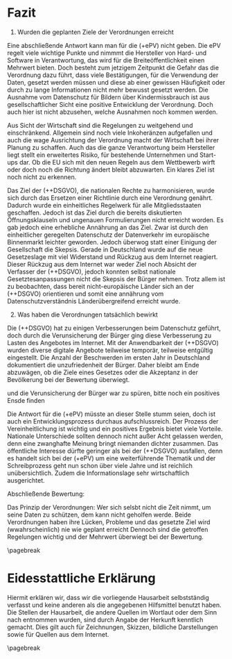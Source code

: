 # Fazit

1. Wurden die geplanten Ziele der Verordnungen erreicht

Eine abschließende Antwort kann man für die (+ePV) nicht geben. Die ePV regelt viele wichtige Punkte und nimmmt die Hersteller von Hard- und Software in Verantwortung, das wird für die Breiteöffentlichkeit einen Mehrwert bieten. Doch besteht zum jetzigem Zeitpunkt die Gefahr das die Verordnung dazu führt, dass viele Bestätigungen, für die Verwendung der Daten, gesetzt werden müssen und diese ab einer gewissen Häufigkeit oder durch zu lange Informationen nicht mehr bewusst gesetzt werden. Die Ausnahme vom Datenschutz für Bildern über Kindermissbrauch ist aus gesellschaftlicher Sicht eine positive Entwicklung der Verordnung. Doch auch hier ist nicht abzusehen, welche Ausnahmen noch kommen werden.

Aus Sicht der Wirtschaft sind die Regelungen zu weitgehend und einschränkend. Allgemein sind noch viele Inkoheränzen aufgefallen und auch die wage Ausrichtung der Verordnung macht der Wirtschaft bei ihrer Planung zu schaffen. Auch das die ganze Verantwortung beim Hersteller liegt stellt ein erweitertes Risiko, für bestehende Unternehmen und Start-ups dar. Ob die EU sich mit den neuen Regeln aus dem Wettbewerb wirft oder doch noch die Richtung ändert bleibt abzuwarten. Ein klares Ziel ist noch nicht zu erkennen.

Das Ziel der (++DSGVO), die nationalen Rechte zu harmonisieren, wurde sich durch das Ersetzen einer Richtlinie durch eine Verordnung genährt. Dadurch wurde ein einheitliches Regelwerk für alle Mitgliedsstaaten geschaffen. Jedoch ist das Ziel durch die bereits diskutierten Öffnungsklauseln und ungenauen Formulierungen nicht erreicht worden. Es gab jedoch eine erhebliche Annährung an das Ziel. Zwar ist durch den einheitlicher geregelten Datenschutz der Datenverkehr im europäische Binnenmarkt leichter geworden. Jedoch überwog statt einer Einigung der Gesellschaft die Skepsis. Gerade in Deutschland wurde auf die neue Gesetzeslage mit viel Widerstand und Rückzug aus dem Internet reagiert. Dieser Rückzug aus dem Internet war weder Ziel noch Absicht der Verfasser der (++DSGVO), jedoch konnten selbst nationale Gesetztesanpassungen nicht die Skepsis der Bürger nehmen. Trotz allem ist zu beobachten, dass bereit nicht-europäische Länder sich an der (++DSGVO) orientieren und somit eine annährung vom Datenschutzverständnis Länderübergreifend erreicht wurde.

2. Was haben die Verordnungen tatsächlich bewirkt

Die (++DSGVO) hat zu einigen Verbesserungen beim Datenschutz geführt, doch durch die Verunsicherung der Bürger ging diese Verbesserung zu Lasten des Angebotes im Internet. Mit der Anwendbarkeit der (++DSGVO) wurden diverse digitale Angebote teilweise temporär, teilweise entgültig eingestellt. Die Anzahl der Beschwerden im ersten Jahr in Deutschland dokumentiert die unzufriedenheit der Bürger. Daher bleibt am Ende abzuwägen, ob die Ziele eines Gesetzes oder die Akzeptanz in der Bevölkerung bei der Bewertung überwiegt.

und die Verunsicherung der Bürger war zu spüren, bitte noch ein positives Ensde finden

Die Antwort für die (+ePV) müsste an dieser Stelle stumm seien, doch ist auch ein Entwicklungsprozess durchaus aufschlussreich.
Der Prozess der Vereinheitlichung ist wichtig und ein positives Ergebnis bietet viele Vorteile. Nationale Unterschiede sollten dennoch nicht außer Acht gelassen werden, denn eine zwanghafte Meinung bringt niemanden dichter zusammen. Das öffentliche Interesse dürfte geringer als bei der (++DSGVO) ausfallen, denn es handelt sich bei der (+ePV) um eine weiterführende Thematik und der Schreibprozess geht nun schon über viele Jahre und ist reichlich unübersichtlich. Zudem die Informationslage sehr wirtschaftlich ausgerichtet.

Abschließende Bewertung:

Das Prinzip der Verordnungen: Wer sich selsbt nicht die Zeit nimmt, um seine Daten zu schützen, dem kann nicht geholfen werde.
Beide Verordnungen haben ihre Lücken, Probleme und das gesetzte Ziel wird (wwahrscheinlich) nie wie geplant erreicht Dennoch sind die getroffen Regelungen wichtig und der Mehrwert überwiegt bei der Bewertung.

\pagebreak

# Eidesstattliche Erklärung

Hiermit erklären wir, dass wir die vorliegende Hausarbeit selbstständig verfasst und keine anderen als die angegebenen Hilfsmittel benutzt haben.
Die Stellen der Hausarbeit, die andere Quellen im Wortlaut oder dem Sinn nach entnommen wurden, sind durch Angabe der Herkunft kenntlich gemacht. Dies gilt auch für Zeichnungen, Skizzen, bildliche Darstellungen sowie für Quellen aus dem Internet.

\pagebreak
